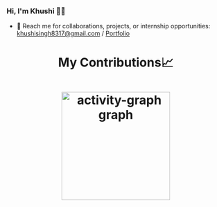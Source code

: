 ### Hi, I'm Khushi 🙋‍♀️

- 📩 Reach me for collaborations, projects, or internship opportunities: [khushisingh8317@gmail.com](mailto:khushisingh8317@gmail.com) / [Portfolio](https://khushisingh-tau.vercel.app/)
 <h1 align = center> My Contributions📈 <h1>
 <div align="center">
  <img src="https://github-readme-activity-graph.vercel.app/graph?username=mekhushi&radius=16&theme=github-dark&area=true&order=5" height="250" alt="activity-graph graph" />
</div>
 



 
